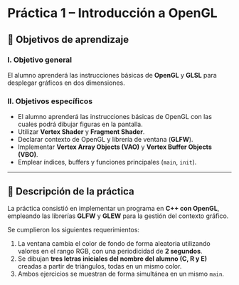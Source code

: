 # Práctica 1 – Introducción a OpenGL 

## 🎯 Objetivos de aprendizaje  

### I. Objetivo general  
El alumno aprenderá las instrucciones básicas de **OpenGL** y **GLSL** para desplegar gráficos en dos dimensiones.  

### II. Objetivos específicos  
- El alumno aprenderá las instrucciones básicas de OpenGL con las cuales podrá dibujar figuras en la pantalla.  
- Utilizar **Vertex Shader** y **Fragment Shader**.  
- Declarar contexto de OpenGL y librería de ventana (**GLFW**).  
- Implementar **Vertex Array Objects (VAO)** y **Vertex Buffer Objects (VBO)**.  
- Emplear índices, buffers y funciones principales (`main`, `init`).  

---

## 📝 Descripción de la práctica  
La práctica consistió en implementar un programa en **C++ con OpenGL**, empleando las librerías **GLFW** y **GLEW** para la gestión del contexto gráfico.  

Se cumplieron los siguientes requerimientos:  
1. La ventana cambia el color de fondo de forma aleatoria utilizando valores en el rango RGB, con una periodicidad de **2 segundos**.  
2. Se dibujan **tres letras iniciales del nombre del alumno (C, R y E)** creadas a partir de triángulos, todas en un mismo color.  
3. Ambos ejercicios se muestran de forma simultánea en un mismo `main`.  


